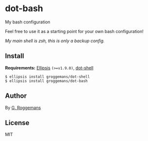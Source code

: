 # dot-bash
My bash configuration

Feel free to use it as a starting point for your own bash configuration!

*My main shell is zsh, this is only a backup config.*

## Install
**Requirements:** [Ellipsis][ellipsis] `(>=v1.9.0)`, [dot-shell][dot-shell]

``` shell
$ ellipsis install groggemans/dot-shell
$ ellipsis install groggemans/dot-bash
```

## Author
By [G. Roggemans][groggemans]

## License
MIT

[dot-shell]:            https://github.com/groggemans/dot-shell

[ellipsis]:             https://github.com/ellipsis/ellipsis
[groggemans]:           https://github.com/groggemans
